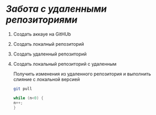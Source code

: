 # ***Забота с удаленными репозиториями***

1. Создать аккауе на  GitHUb
2. Создать локалный репозиторий
3. Создать удаленный репозиторий
4. Создать локальный репозиторий с удаленным

   Получить изменения из удаленного репозитория и выполнить слияние с локальной версией
   ```bash
   git pull
   ```

   ```C#
   while (n<0) {
   n++;
   }
   

